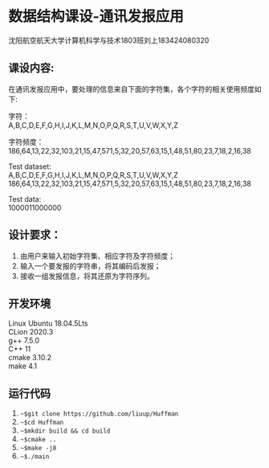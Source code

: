 # 数据结构课设-通讯发报应用
沈阳航空航天大学计算机科学与技术1803班刘上183424080320  

## 课设内容:
在通讯发报应用中，要处理的信息来自下面的字符集，各个字符的相关使用频度如下:   

字符：  
A,B,C,D,E,F,G,H,I,J,K,L,M,N,O,P,Q,R,S,T,U,V,W,X,Y,Z 

字符频度：  
186,64,13,22,32,103,21,15,47,571,5,32,20,57,63,15,1,48,51,80,23,7,18,2,16,38 

Test dataset:  
A,B,C,D,E,F,G,H,I,J,K,L,M,N,O,P,Q,R,S,T,U,V,W,X,Y,Z  
186,64,13,22,32,103,21,15,47,571,5,32,20,57,63,15,1,48,51,80,23,7,18,2,16,38

Test data:  
1000011000000

## 设计要求： 
1. 由用户来输入初始字符集、相应字符及字符频度； 
2. 输入一个要发报的字符串，将其编码后发报； 
3. 接收一组发报信息，将其还原为字符序列。 

## 开发环境
Linux Ubuntu 18.04.5Lts  
CLion 2020.3  
g++ 7.5.0  
C++ 11  
cmake 3.10.2    
make 4.1  

## 运行代码
1. ```~$git clone https://github.com/liuup/Huffman```
2. ```~$cd Huffman```
3. ```~$mkdir build && cd build```
4. ```~$cmake ..```
5. ```~$make -j8```
6. ```~$./main```









